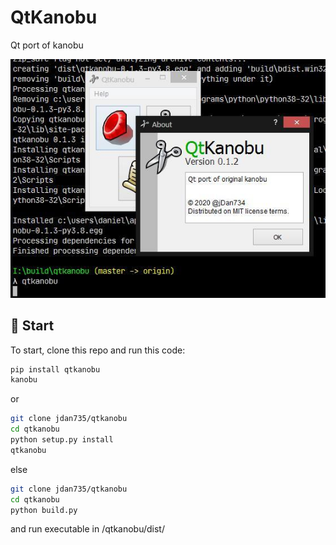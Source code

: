 # QtKanobu
Qt port of kanobu

![qtkanobu interface](https://github.com/jdan735/qtkanobu/blob/master/qtkanobu.jpg?raw=true)

## 🚀 Start
To start, clone this repo and run this code:
```sh
pip install qtkanobu
kanobu
```
or
```sh
git clone jdan735/qtkanobu
cd qtkanobu
python setup.py install
qtkanobu
```
else
```sh
git clone jdan735/qtkanobu
cd qtkanobu
python build.py
```
and run executable in /qtkanobu/dist/
